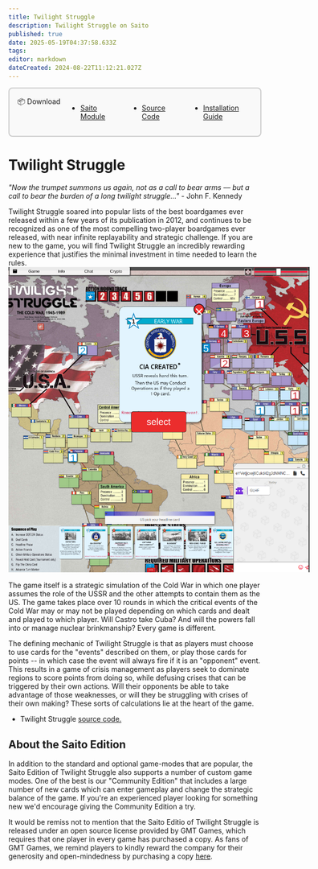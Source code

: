 ```yaml
---
title: Twilight Struggle
description: Twilight Struggle on Saito
published: true
date: 2025-05-19T04:37:58.633Z
tags: 
editor: markdown
dateCreated: 2024-08-22T11:12:21.027Z
---
```



<div style="display: block;border: 2px solid rgb(204, 204, 204);border-radius: 8px;padding: 0.5rem;background-color: rgb(249, 249, 249);opacity: 1;z-index: 99999;position: relative;margin-bottom: 1rem;max-width: max-content;padding-top: 1rem;padding-bottom: 1rem;padding-left: 1rem;padding-right: 1rem;">
	<div class="header-box">
		<div id="download" class="toc-header" style="margin-top: 0px !important;display: grid;grid-template-columns: min-content 1fr;align-items: start;">
			<div class="header-box-title" style="width: max-content; float: left; display: relative;"> 📦 Download</div>
			<ul class="header-box-links" style="display: flex; gap: 3rem; padding-top: 0rem; margin-left: 1rem;">
				<li style="margin-top: 0px;"><a href="/downloads/twilight-struggle.saito" class="is-asset-link">Saito Module</a></li>
				<li style="margin-top: 0px;"><a href="https://github.com/SaitoTech/saito-lite-rust/tree/master/mods/twilight" class="">Source Code</a></li>
				<li style="margin-top: 0px;"><a href="https://github.com/SaitoTech/saito-lite-rust/tree/master/mods/twilight" class="">Installation Guide</a></li>
			</ul>
		</div>
	</div>
</div>


# Twilight Struggle

*"Now the trumpet summons us again, not as a call to bear arms –– but a call to bear the burden of a long twilight struggle..."* - John F. Kennedy

Twilight Struggle soared into popular lists of the best boardgames ever released within a few years of its publication in 2012, and continues to be recognized as one of the most compelling two-player boardgames ever released, with near infinite replayability and strategic challenge. If you are new to the game, you will find Twilight Struggle an incredibly rewarding experience that justifies the minimal investment in time needed to learn the rules.
<br>
<img src="/ts.png" style="max-width: 600px;">

The game itself is a strategic simulation of the Cold War in which one player assumes the role of the USSR and the other attempts to contain them as the US. The game takes place over 10 rounds in which the critical events of the Cold War may or may not be played depending on which cards and dealt and played to which player. Will Castro take Cuba? And will the powers fall into or manage nuclear brinkmanship? Every game is different.

The defining mechanic of Twilight Struggle is that as players must choose to use cards for the "events" described on them, or play those cards for points -- in which case the event will always fire if it is an "opponent" event. This results in a game of crisis management as players seek to dominate regions to score points from doing so, while defusing crises that can be triggered by their own actions. Will their opponents be able to take advantage of those weaknesses, or will they be struggling with crises of their own making? These sorts of calculations lie at the heart of the game.

- Twilight Struggle [source code.](https://github.com/SaitoTech/saito-lite-rust/tree/master/mods/twilight)

## About the Saito Edition

In addition to the standard and optional game-modes that are popular, the Saito Edition of Twilight Struggle also supports a number of custom game modes. One of the best is our "Community Edition" that includes a large number of new cards which can enter gameplay and change the strategic balance of the game. If you're an experienced player looking for something new we'd encourage giving the Community Edition a try.

It would be remiss not to mention that the Saito Editio of Twilight Struggle is released under an open source license provided by GMT Games, which requires that one player in every game has purchased a copy. As fans of GMT Games, we remind players to kindly reward the company for their generosity and open-mindedness by purchasing a copy [here](https://www.amazon.com/GMT-Games-Twilight-Struggle-Deluxe/dp/B0060L6EE4).
